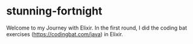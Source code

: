 # stunning-fortnight

Welcome to my Journey with Elixir. In the first round, I did the coding bat exercises (https://codingbat.com/java) in Elixir.
